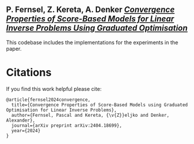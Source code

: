 ## P. Fernsel, Z. Kereta, A. Denker [*Convergence Properties of Score-Based Models for Linear Inverse Problems Using Graduated Optimisation*](https://arxiv.org/abs/2404.18699)

This codebase includes the implementations for the experiments in the paper.








# Citations

If you find this work helpful please cite:

``` 
@article{fernsel2024convergence,
  title={Convergence Properties of Score-Based Models using Graduated Optimisation for Linear Inverse Problems},
  author={Fernsel, Pascal and Kereta, {\v{Z}}eljko and Denker, Alexander},
  journal={arXiv preprint arXiv:2404.18699},
  year={2024}
}
```